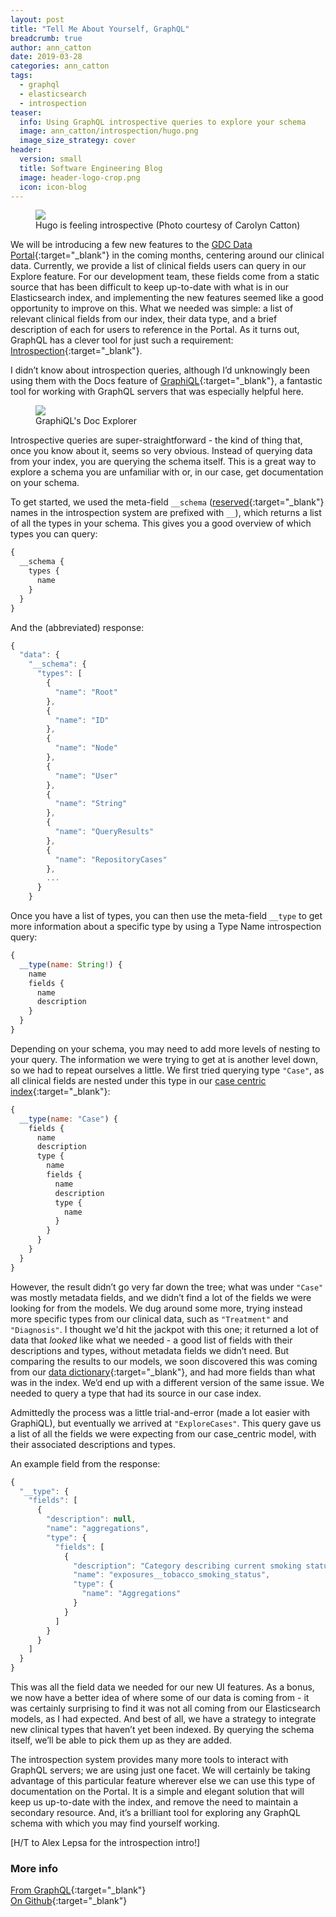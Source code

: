 ```yaml
---
layout: post
title: "Tell Me About Yourself, GraphQL"
breadcrumb: true
author: ann_catton
date: 2019-03-28
categories: ann_catton
tags:
  - graphql
  - elasticsearch
  - introspection
teaser:
  info: Using GraphQL introspective queries to explore your schema
  image: ann_catton/introspection/hugo.png
  image_size_strategy: cover
header:
  version: small
  title: Software Engineering Blog
  image: header-logo-crop.png
  icon: icon-blog
---
```


<figure>
<img src="{{site.urlimg}}ann_catton/introspection/hugo.png" />
<figcaption>Hugo is feeling introspective (Photo courtesy of Carolyn Catton)</figcaption>
</figure>

We will be introducing a few new features to the [GDC Data Portal](https://portal.gdc.cancer.gov/){:target="\_blank"} in the coming months, centering around our clinical data. Currently, we provide a list of clinical fields users can query in our Explore feature. For our development team, these fields come from a static source that has been difficult to keep up-to-date with what is in our Elasticsearch index, and implementing the new features seemed like a good opportunity to improve on this. What we needed was simple: a list of relevant clinical fields from our index, their data type, and a brief description of each for users to reference in the Portal. As it turns out, GraphQL has a clever tool for just such a requirement: [Introspection](https://github.com/facebook/graphql/blob/master/spec/Section%204%20--%20Introspection.md#introspection){:target="\_blank"}.

I didn’t know about introspection queries, although I’d unknowingly been using them with the Docs feature of [GraphiQL](https://electronjs.org/apps/graphiql){:target="\_blank"}, a fantastic tool for working with GraphQL servers that was especially helpful here.

<figure>
  <img src="{{site.urlimg}}ann_catton/introspection/graphiql_doc_explorer.png" />
  <figcaption>GraphiQL's Doc Explorer</figcaption>
</figure>

Introspective queries are super-straightforward - the kind of thing that, once you know about it, seems so very obvious. Instead of querying data from your index, you are querying the schema itself. This is a great way to explore a schema you are unfamiliar with or, in our case, get documentation on your schema.

To get started, we used the meta-field `__schema` ([reserved](https://github.com/facebook/graphql/blob/master/spec/Section%204%20--%20Introspection.md#reserved-names){:target="\_blank"} names in the introspection system are prefixed with `__`), which returns a list of all the types in your schema. This gives you a good overview of which types you can query:

```javascript
{
  __schema {
    types {
      name
    }
  }
}
```

And the (abbreviated) response:

```javascript
{
  "data": {
    "__schema": {
      "types": [
        {
          "name": "Root"
        },
        {
          "name": "ID"
        },
        {
          "name": "Node"
        },
        {
          "name": "User"
        },
        {
          "name": "String"
        },
        {
          "name": "QueryResults"
        },
        {
          "name": "RepositoryCases"
        },
        ...
      }
    }
```

Once you have a list of types, you can then use the meta-field `__type` to get more information about a specific type by using a Type Name introspection query:

```javascript
{
  __type(name: String!) {
    name
    fields {
      name
      description
    }
  }
}
```

Depending on your schema, you may need to add more levels of nesting to your query. The information we were trying to get at is another level down, so we had to repeat ourselves a little. We first tried querying type `"Case"`, as all clinical fields are nested under this type in our [case centric index](https://github.com/NCI-GDC/gdc-models/blob/master/es-models/case_centric/case_centric.mapping.yaml){:target="\_blank"}:

```javascript
{
  __type(name: "Case") {
    fields {
      name
      description
      type {
        name
        fields {
          name
          description
          type {
            name
          }
        }
      }
    }
  }
}
```

However, the result didn’t go very far down the tree; what was under `"Case"` was mostly metadata fields, and we didn’t find a lot of the fields we were looking for from the models. We dug around some more, trying instead more specific types from our clinical data, such as `"Treatment"` and `"Diagnosis"`. I thought we'd hit the jackpot with this one; it returned a lot of data that _looked_ like what we needed - a good list of fields with their descriptions and types, without metadata fields we didn’t need. But comparing the results to our models, we soon discovered this was coming from our [data dictionary](https://github.com/NCI-GDC/gdcdictionary/tree/develop/gdcdictionary/schemas){:target="\_blank"}, and had more fields than what was in the index. We’d end up with a different version of the same issue. We needed to query a type that had its source in our case index.

Admittedly the process was a little trial-and-error (made a lot easier with GraphiQL), but eventually we arrived at `"ExploreCases"`. This query gave us a list of all the fields we were expecting from our case_centric model, with their associated descriptions and types.

An example field from the response:

```javascript
{
  "__type": {
    "fields": [
      {
        "description": null,
        "name": "aggregations",
        "type": {
          "fields": [
            {
              "description": "Category describing current smoking status and smoking history as self-reported by a patient.\n",
              "name": "exposures__tobacco_smoking_status",
              "type": {
                "name": "Aggregations"
              }
            }
          ]
        }
      }
    ]
  }
}
```

This was all the field data we needed for our new UI features. As a bonus, we now have a better idea of where some of our data is coming from - it was certainly surprising to find it was not all coming from our Elasticsearch models, as I had expected. And best of all, we have a strategy to integrate new clinical types that haven’t yet been indexed. By querying the schema itself, we’ll be able to pick them up as they are added.

The introspection system provides many more tools to interact with GraphQL servers; we are using just one facet. We will certainly be taking advantage of this particular feature wherever else we can use this type of documentation on the Portal. It is a simple and elegant solution that will keep us up-to-date with the index, and remove the need to maintain a secondary resource. And, it’s a brilliant tool for exploring any GraphQL schema with which you may find yourself working.

[H/T to Alex Lepsa for the introspection intro!]

### More info

[From GraphQL](https://graphql.org/learn/introspection/){:target="\_blank"} <br />
[On Github](https://github.com/facebook/graphql/blob/master/spec/Section%204%20--%20Introspection.md){:target="\_blank"}
